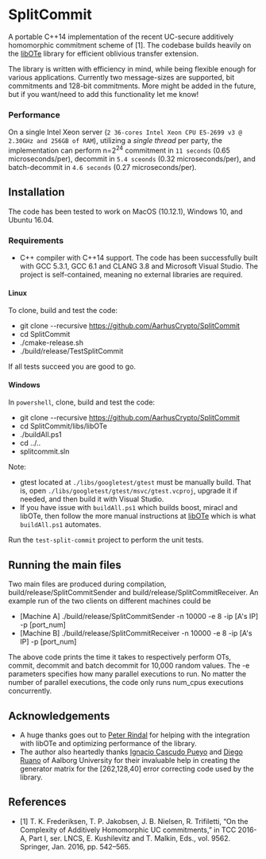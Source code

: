 # SplitCommit

A portable C++14 implementation of the recent UC-secure additively homomorphic commitment scheme of [1]. The codebase builds heavily on the [libOTe](https://github.com/osu-crypto/libOTe) library for efficient oblivious transfer extension.

The library is written with efficiency in mind, while being flexible enough for various applications. Currently two message-sizes are supported, bit commitments and 128-bit commitments. More might be added in the future, but if you want/need to add this functionality let me know! 

### Performance

On a single Intel Xeon server (`2 36-cores Intel Xeon CPU E5-2699 v3 @ 2.30GHz and 256GB of RAM`), utilizing a *single thread* per party, the implementation can perform n=2<sup>24</sup> commitment in `11 seconds` (0.65 microseconds/per), decommit in `5.4 sceonds` (0.32 microseconds/per), and batch-decommit in `4.6 seconds` (0.27 microseconds/per).

## Installation
The code has been tested to work on MacOS (10.12.1), Windows 10, and Ubuntu 16.04.

### Requirements
* C++ compiler with C++14 support. The code has been successfully built with GCC 5.3.1, GCC 6.1 and CLANG 3.8 and Microsoft Visual Studio. The project is self-contained, meaning no external libraries are required.

#### Linux
To clone, build and test the code:
* git clone --recursive https://github.com/AarhusCrypto/SplitCommit
* cd SplitCommit
* ./cmake-release.sh
* ./build/release/TestSplitCommit

If all tests succeed you are good to go.

#### Windows
In `powershell`, clone, build and test the code:
* git clone --recursive https://github.com/AarhusCrypto/SplitCommit
* cd SplitCommit/libs/libOTe
* ./buildAll.ps1
* cd ../..
* splitcommit.sln

Note: 
* gtest located at `./libs/googletest/gtest` must be manually build. That is, open `./libs/googletest/gtest/msvc/gtest.vcproj`, upgrade it if needed, and then build it with Visual Studio.
* If you have issue with `buildAll.ps1` which builds boost, miracl and libOTe, then follow the more manual instructions at [libOTe](https://github.com/osu-crypto/libOTe) which is what `buildAll.ps1` automates.

Run the `test-split-commit` project to perform the unit tests. 

## Running the main files
Two main files are produced during compilation, build/release/SplitCommitSender and build/release/SplitCommitReceiver. An example run of the two clients on different machines could be
* [Machine A] ./build/release/SplitCommitSender -n 10000 -e 8 -ip [A's IP] -p [port_num]
* [Machine B] ./build/release/SplitCommitReceiver -n 10000 -e 8 -ip [A's IP] -p [port_num]

The above code prints the time it takes to respectively perform OTs, commit, decommit and batch decommit for 10,000 random values. The -e parameters specifies how many parallel executions to run. No matter the number of parallel executions, the code only runs num_cpus executions concurrently.

## Acknowledgements
* A huge thanks goes out to [Peter Rindal](https://github.com/ladnir) for helping with the integration with libOTe and optimizing performance of the library.
* The author also heartedly thanks [Ignacio Cascudo Pueyo](http://vbn.aau.dk/en/persons/ignacio-cascudo-pueyo(2f2ded74-b364-4a8d-ada1-189dad083eea).html) and [Diego Ruano](http://vbn.aau.dk/en/persons/diego-ruano(d83d0116-0ba0-448c-aa87-b70afefd1fda).html) of Aalborg University for their invaluable help in creating the generator matrix for the [262,128,40] error correcting code used by the library.

## References
* [1] T. K. Frederiksen, T. P. Jakobsen, J. B. Nielsen, R. Trifiletti, “On the Complexity of Additively Homomorphic UC commitments,” in TCC 2016-A, Part I, ser. LNCS, E. Kushilevitz and T. Malkin, Eds., vol. 9562. Springer, Jan. 2016, pp. 542–565.
